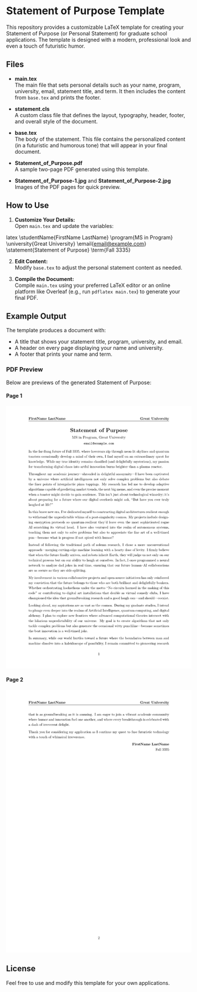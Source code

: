 # Statement of Purpose Template

This repository provides a customizable LaTeX template for creating your Statement of Purpose (or Personal Statement) for graduate school applications. The template is designed with a modern, professional look and even a touch of futuristic humor.

## Files

- **main.tex**  
  The main file that sets personal details such as your name, program, university, email, statement title, and term. It then includes the content from `base.tex` and prints the footer.

- **statement.cls**  
  A custom class file that defines the layout, typography, header, footer, and overall style of the document.

- **base.tex**  
  The body of the statement. This file contains the personalized content (in a futuristic and humorous tone) that will appear in your final document.

- **Statement_of_Purpose.pdf**  
  A sample two-page PDF generated using this template.

- **Statement_of_Purpose-1.jpg** and **Statement_of_Purpose-2.jpg**  
  Images of the PDF pages for quick preview.

## How to Use

1. **Customize Your Details:**  
   Open `main.tex` and update the variables:

latex
   \studentName{FirstName LastName}
   \program{MS in Program}
   \university{Great University}
   \email{email@example.com}
   \statement{Statement of Purpose}
   \term{Fall 3335}
   

2. **Edit Content:**  
   Modify `base.tex` to adjust the personal statement content as needed.

3. **Compile the Document:**  
   Compile `main.tex` using your preferred LaTeX editor or an online platform like Overleaf (e.g., run `pdflatex main.tex`) to generate your final PDF.

## Example Output

The template produces a document with:
- A title that shows your statement title, program, university, and email.
- A header on every page displaying your name and university.
- A footer that prints your name and term.

### PDF Preview

Below are previews of the generated Statement of Purpose:

#### Page 1
![Statement of Purpose Page 1](Statement_of_Purpose-1.jpg)

#### Page 2
![Statement of Purpose Page 2](Statement_of_Purpose-2.jpg)

## License

Feel free to use and modify this template for your own applications. 